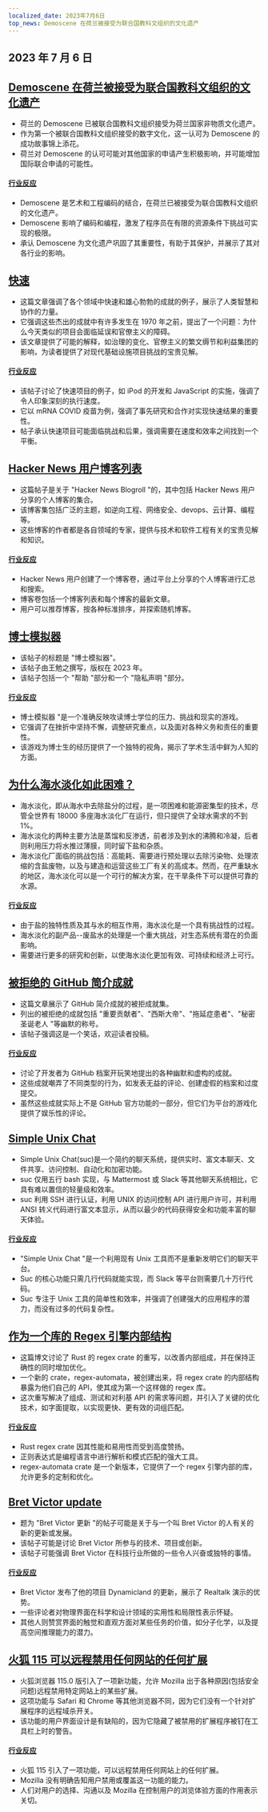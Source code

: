 ```yaml
---
localized_date: 2023年7月6日
top_news: Demoscene 在荷兰被接受为联合国教科文组织的文化遗产
---
```


## 2023 年 7 月 6 日

## [Demoscene 在荷兰被接受为联合国教科文组织的文化遗产](http://demoscene-the-art-of-coding.net/2023/07/03/unescodemoscene-accepted-as-unesco-cultural-heritage-in-the-netherlands/)

- 荷兰的 Demoscene 已被联合国教科文组织接受为荷兰国家非物质文化遗产。
- 作为第一个被联合国教科文组织接受的数字文化，这一认可为 Demoscene 的成功故事锦上添花。
- 荷兰对 Demoscene 的认可可能对其他国家的申请产生积极影响，并可能增加国际联合申请的可能性。

#### [行业反应](http://news.ycombinator.com/item?id=36597460)

- Demoscene 是艺术和工程编码的结合，在荷兰已被接受为联合国教科文组织的文化遗产。
- Demoscene 影响了编码和编程，激发了程序员在有限的资源条件下挑战可实现的极限。
- 承认 Demoscene 为文化遗产巩固了其重要性，有助于其保护，并展示了其对各行业的影响。

## [快速](https://patrickcollison.com/fast)

- 这篇文章强调了各个领域中快速和雄心勃勃的成就的例子，展示了人类智慧和协作的力量。
- 它强调这些杰出的成就中有许多发生在 1970 年之前，提出了一个问题：为什么今天类似的项目会面临延误和官僚主义的障碍。
- 该文章提供了可能的解释，如治理的变化、官僚主义的繁文缛节和利益集团的影响，为读者提供了对现代基础设施项目挑战的宝贵见解。

#### [行业反应](http://news.ycombinator.com/item?id=36605912)

- 该帖子讨论了快速项目的例子，如 iPod 的开发和 JavaScript 的实施，强调了令人印象深刻的执行速度。
- 它以 mRNA COVID 疫苗为例，强调了事先研究和合作对实现快速结果的重要性。
- 帖子承认快速项目可能面临挑战和后果，强调需要在速度和效率之间找到一个平衡。

## [Hacker News 用户博客列表](https://dm.hn)

- 这篇帖子是关于 "Hacker News Blogroll "的，其中包括 Hacker News 用户分享的个人博客的集合。
- 该博客集包括广泛的主题，如逆向工程、网络安全、devops、云计算、编程等。
- 这些博客的作者都是各自领域的专家，提供与技术和软件工程有关的宝贵见解和知识。

#### [行业反应](http://news.ycombinator.com/item?id=36605493)

- Hacker News 用户创建了一个博客卷，通过平台上分享的个人博客进行汇总和搜索。
- 博客卷包括一个博客列表和每个博客的最新文章。
- 用户可以推荐博客，按各种标准排序，并探索随机博客。

## [博士模拟器](https://research.wmz.ninja/projects/phd/index.html)

- 该帖子的标题是 "博士模拟器"。
- 该帖子由王勉之撰写，版权在 2023 年。
- 该帖子包括一个 "帮助 "部分和一个 "隐私声明 "部分。

#### [行业反应](http://news.ycombinator.com/item?id=36597534)

- 博士模拟器 "是一个准确反映攻读博士学位的压力、挑战和现实的游戏。
- 它强调了在挫折中坚持不懈，调整研究重点，以及面对各种义务和责任的重要性。
- 该游戏为博士生的经历提供了一个独特的视角，揭示了学术生活中鲜为人知的方面。

## [为什么海水淡化如此困难？](https://practical.engineering/blog/2023/6/28/why-is-desalination-so-difficult)

- 海水淡化，即从海水中去除盐分的过程，是一项困难和能源密集型的技术，尽管全世界有 18000 多座海水淡化厂在运行，但只提供了全球水需求的不到 1%。
- 海水淡化的两种主要方法是蒸馏和反渗透，前者涉及到水的沸腾和冷凝，后者则利用压力将水推过薄膜，同时留下盐和杂质。
- 海水淡化厂面临的挑战包括：高能耗、需要进行预处理以去除污染物、处理浓缩的含盐废物，以及与建造和运营这些工厂有关的高成本。然而，在严重缺水的地区，海水淡化可以是一个可行的解决方案，在干旱条件下可以提供可靠的水源。

#### [行业反应](http://news.ycombinator.com/item?id=36602909)

- 由于盐的独特性质及其与水的相互作用，海水淡化是一个具有挑战性的过程。
- 海水淡化的副产品--废盐水的处理是一个重大挑战，对生态系统有潜在的负面影响。
- 需要进行更多的研究和创新，以使海水淡化更加有效、可持续和经济上可行。

## [被拒绝的 GitHub 简介成就](https://github.com/Flet/rejected-github-profile-achievements)

- 这篇文章展示了 GitHub 简介成就的被拒成就集。
- 列出的被拒绝的成就包括 "重要贡献者"、"西斯大帝"、"拖延症患者"、"秘密圣诞老人 "等幽默的称号。
- 该帖子强调这是一个笑话，欢迎读者投稿。

#### [行业反应](http://news.ycombinator.com/item?id=36607439)

- 讨论了开发者为 GitHub 档案开玩笑地提出的各种幽默和虚构的成就。
- 这些成就嘲弄了不同类型的行为，如发表无益的评论、创建虚假的档案和过度提交。
- 虽然这些成就实际上不是 GitHub 官方功能的一部分，但它们为平台的游戏化提供了娱乐性的评论。

## [Simple Unix Chat](https://the-dam.org/docs/explanations/suc.html)

- Simple Unix Chat(suc)是一个简约的聊天系统，提供实时、富文本聊天、文件共享、访问控制、自动化和加密功能。
- suc 仅用五行 bash 实现，与 Mattermost 或 Slack 等其他聊天系统相比，它具有难以置信的轻量级和效率。
- suc 利用 SSH 进行认证，利用 UNIX 的访问控制 API 进行用户许可，并利用 ANSI 转义代码进行富文本显示，从而以最少的代码获得安全和功能丰富的聊天体验。

#### [行业反应](http://news.ycombinator.com/item?id=36594916)

- "Simple Unix Chat "是一个利用现有 Unix 工具而不是重新发明它们的聊天平台。
- Suc 的核心功能只需几行代码就能实现，而 Slack 等平台则需要几十万行代码。
- Suc 专注于 Unix 工具的简单性和效率，并强调了创建强大的应用程序的潜力，而没有过多的代码复杂性。

## [作为一个库的 Regex 引擎内部结构](https://blog.burntsushi.net/regex-internals/)

- 这篇博文讨论了 Rust 的 regex crate 的重写，以改善内部组成，并在保持正确性的同时增加优化。
- 一个新的 crate，regex-automata，被创建出来，将 regex crate 的内部结构暴露为他们自己的 API，使其成为第一个这样做的 regex 库。
- 这次重写解决了组成、测试和对利基 API 的需求等问题，并引入了关键的优化技术，如字面提取，以实现更快、更有效的词组匹配。

#### [行业反应](http://news.ycombinator.com/item?id=36600263)

- Rust regex crate 因其性能和易用性而受到高度赞扬。
- 正则表达式是编程语言中进行解析和模式匹配的强大工具。
- regex-automata crate 是一个新版本，它提供了一个 regex 引擎内部的库，允许更多的定制和优化。

## [Bret Victor update](http://worrydream.com/July2023/)

- 题为 "Bret Victor 更新 "的帖子可能是关于与一个叫 Bret Victor 的人有关的新的更新或发展。
- 该帖子可能是讨论 Bret Victor 所参与的技术、项目或创新。
- 该帖子可能强调 Bret Victor 在科技行业所做的一些令人兴奋或独特的事情。

#### [行业反应](http://news.ycombinator.com/item?id=36596095)

- Bret Victor 发布了他的项目 Dynamicland 的更新，展示了 Realtalk 演示的优势。
- 一些评论者对物理界面在科学和设计领域的实用性和局限性表示怀疑。
- 其他人则赞赏界面的触觉和直观方面对某些任务的价值，如分子化学，以及提高空间推理能力的潜力。

## [火狐 115 可以远程禁用任何网站的任何扩展](https://lapcatsoftware.com/articles/2023/7/1.html)

- 火狐浏览器 115.0 版引入了一项新功能，允许 Mozilla 出于各种原因(包括安全问题)远程禁用特定网站上的某些扩展。
- 这项功能与 Safari 和 Chrome 等其他浏览器不同，因为它们没有一个针对扩展程序的远程域杀开关。
- 该功能的用户界面设计是有缺陷的，因为它隐藏了被禁用的扩展程序被钉在工具栏上时的警告。

#### [行业反应](http://news.ycombinator.com/item?id=36602193)

- 火狐 115 引入了一项功能，可以远程禁用任何网站上的任何扩展。
- Mozilla 没有明确告知用户禁用或覆盖这一功能的能力。
- 人们对用户的选择、沟通以及 Mozilla 在控制用户的浏览体验方面的作用表示关切。
